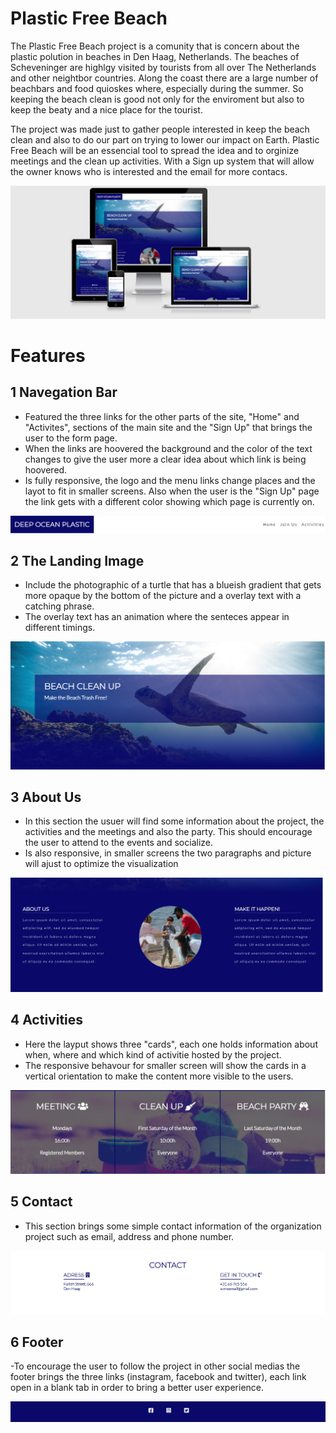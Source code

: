# Plastic Free Beach

The Plastic Free Beach project is a comunity that is concern about the plastic polution in beaches in Den Haag, Netherlands. The beaches of Scheveninger are highlgy visited by tourists from all over The Netherlands and other neightbor countries. Along the coast there are a large number of beachbars and food quioskes where, especially during the summer. So keeping the beach clean is good not only for the enviroment but also to keep the beaty and a nice place for the tourist.

The project was made just to gather people interested in keep the beach clean and also to do our part on trying to lower our impact on Earth. Plastic Free Beach will be an essencial tool to spread the idea and to orginize meetings and the clean up activities. With a Sign up system that will allow the owner knows who is interested and the email for more contacs.

![Am I responsive ScreenShot](/assets/images/ami_screenshot1.jpg)

# Features
## 1 Navegation Bar
- Featured the three links for the other parts of the site, "Home" and "Activites", sections of the main site and the "Sign Up" that brings the user to the form page.
- When the links are hoovered the background and the color of the text changes to give the user more a clear idea about which link is being hoovered.
- Is fully responsive, the logo and the menu links change places and the layot to fit in smaller screens. Also when the user is the "Sign Up" page the link gets with a different color showing which page is currently on.

![Navegation bar screenshot](/assets/images/nav_bar.png)

## 2 The Landing Image
- Include the photographic of a turtle that has a blueish gradient that gets more opaque by the bottom of the picture and a overlay text with a catching phrase.
- The overlay text has an animation where the senteces appear in different timings.

![Landing Picture](/assets/images/landing_pic.png)

## 3 About Us
- In this section the usuer will find some information about the project, the activities and the meetings and also the party. This should encourage the user to attend to the events and socialize.
- Is also responsive, in smaller screens the two paragraphs and picture will ajust to optimize the visualization

![About Us screenShot](/assets/images/about_us.png)

## 4 Activities
- Here the layput shows three "cards", each one holds information about when, where and which kind of activitie hosted by the project.
- The responsive behavour for smaller screen will show the cards in a vertical orientation to make the content more visible to the users.

![Activities cards](/assets/images/activities.png)

## 5 Contact
- This section brings some simple contact information of the organization project such as email, address and phone number.

![Contact info](/assets/images/contact.png)

## 6 Footer
-To encourage the user to follow the project in other social medias the footer brings the three links (instagram, facebook and twitter), each link open in a blank tab in order to bring a better user experience.

![footer with the social media links](/assets/images/footer.png)



